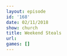 ```yaml
---
layout: episode
id: '168'
date: 02/11/2018
show: church
title: Weekend Steals
url: 
games: []
---
```

